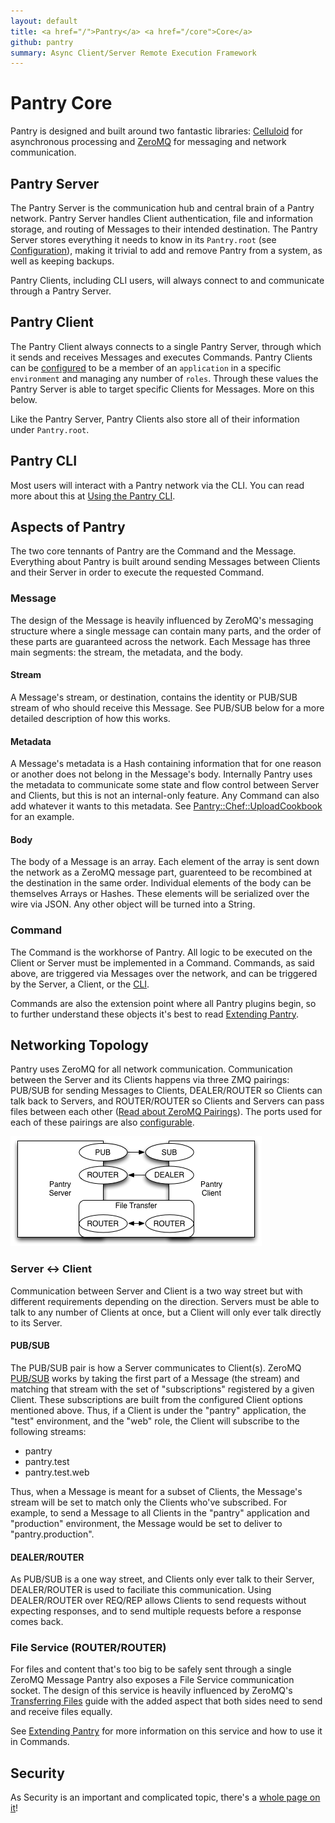 ```yaml
---
layout: default
title: <a href="/">Pantry</a> <a href="/core">Core</a>
github: pantry
summary: Async Client/Server Remote Execution Framework
---
```


# Pantry Core

Pantry is designed and built around two fantastic libraries: [Celluloid](http://celluloid.io/) for asynchronous processing and [ZeroMQ](http://zeromq.org/) for messaging and network communication.

## Pantry Server

The Pantry Server is the communication hub and central brain of a Pantry network. Pantry Server handles Client authentication, file and information storage, and routing of Messages to their intended destination. The Pantry Server stores everything it needs to know in its `Pantry.root` (see [Configuration](/core/configure.html)), making it trivial to add and remove Pantry from a system, as well as keeping backups.

Pantry Clients, including CLI users, will always connect to and communicate through a Pantry Server.

## Pantry Client

The Pantry Client always connects to a single Pantry Server, through which it sends and receives Messages and executes Commands. Pantry Clients can be [configured](/core/configure.html#client) to be a member of an `application` in a specific `environment` and managing any number of `roles`. Through these values the Pantry Server is able to target specific Clients for Messages. More on this below.

Like the Pantry Server, Pantry Clients also store all of their information under `Pantry.root`.

## Pantry CLI

Most users will interact with a Pantry network via the CLI. You can read more about this at [Using the Pantry CLI](/cli.html).

## Aspects of Pantry

The two core tennants of Pantry are the Command and the Message. Everything about Pantry is built around sending Messages between Clients and their Server in order to execute the requested Command.

### Message

The design of the Message is heavily influenced by ZeroMQ's messaging structure where a single message can contain many parts, and the order of these parts are guaranteed across the network. Each Message has three main segments: the stream, the metadata, and the body.

#### Stream

A Message's stream, or destination, contains the identity or PUB/SUB stream of who should receive this Message. See PUB/SUB below for a more detailed description of how this works.

#### Metadata

A Message's metadata is a Hash containing information that for one reason or another does not belong in the Message's body. Internally Pantry uses the metadata to communicate some state and flow control between Server and Clients, but this is not an internal-only feature. Any Command can also add whatever it wants to this metadata. See [Pantry::Chef::UploadCookbook](https://github.com/pantry/pantry-chef/blob/master/lib/pantry/chef/upload_cookbook.rb) for an example.

#### Body

The body of a Message is an array. Each element of the array is sent down the network as a ZeroMQ message part, guarenteed to be recombined at the destination in the same order. Individual elements of the body can be themselves Arrays or Hashes. These elements will be serialized over the wire via JSON. Any other object will be turned into a String.

### Command

The Command is the workhorse of Pantry. All logic to be executed on the Client or Server must be implemented in a Command. Commands, as said above, are triggered via Messages over the network, and can be triggered by the Server, a Client, or the [CLI](/cli.html).

Commands are also the extension point where all Pantry plugins begin, so to further understand these objects it's best to read [Extending Pantry](/core/extending.html).

## Networking Topology

Pantry uses ZeroMQ for all network communication. Communication between the Server and its Clients happens via three ZMQ pairings: PUB/SUB for sending Messages to Clients, DEALER/ROUTER so Clients can talk back to Servers, and ROUTER/ROUTER so Clients and Servers can pass files between each other ([Read about ZeroMQ Pairings](http://zguide.zeromq.org/page:all#toc62)). The ports used for each of these pairings are also [configurable](/core/configure.html).

![Pantry Network Topology](/assets/images/network_topology.png)

### Server <-> Client

Communication between Server and Client is a two way street but with different requirements depending on the direction. Servers must be able to talk to any number of Clients at once, but a Client will only ever talk directly to its Server.

#### PUB/SUB

The PUB/SUB pair is how a Server communicates to Client(s). ZeroMQ [PUB/SUB](http://zguide.zeromq.org/page:all#toc49) works by taking the first part of a Message (the stream) and matching that stream with the set of "subscriptions" registered by a given Client. These subscriptions are built from the configured Client options mentioned above. Thus, if a Client is under the "pantry" application, the "test" environment, and the "web" role, the Client will subscribe to the following streams:

* pantry
* pantry.test
* pantry.test.web

Thus, when a Message is meant for a subset of Clients, the Message's stream will be set to match only the Clients who've subscribed. For example, to send a Message to all Clients in the "pantry" application and "production" environment, the Message would be set to deliver to "pantry.production".

#### DEALER/ROUTER

As PUB/SUB is a one way street, and Clients only ever talk to their Server, DEALER/ROUTER is used to faciliate this communication. Using DEALER/ROUTER over REQ/REP allows Clients to send requests without expecting responses, and to send multiple requests before a response comes back.

### File Service (ROUTER/ROUTER)

For files and content that's too big to be safely sent through a single ZeroMQ Message Pantry also exposes a File Service communication socket. The design of this service is heavily influenced by ZeroMQ's [Transferring Files](http://zguide.zeromq.org/page:all#Transferring-Files) guide with the added aspect that both sides need to send and receive files equally.

See [Extending Pantry](/core/extending.html#send-receive-files) for more information on this service and how to use it in Commands.

## Security

As Security is an important and complicated topic, there's a [whole page on it](/core/security.html)!
